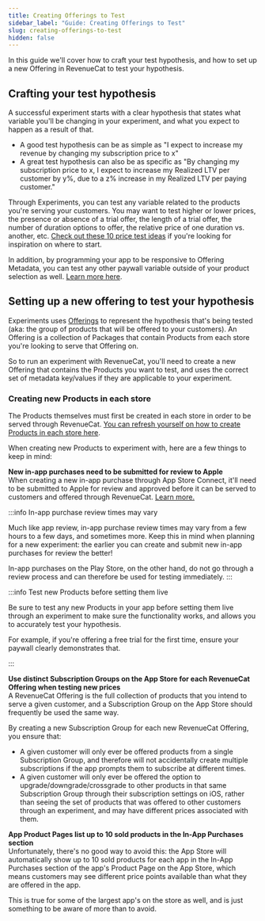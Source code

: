 ```yaml
---
title: Creating Offerings to Test
sidebar_label: "Guide: Creating Offerings to Test"
slug: creating-offerings-to-test
hidden: false
---
```


In this guide we'll cover how to craft your test hypothesis, and how to set up a new Offering in RevenueCat to test your hypothesis.

## Crafting your test hypothesis

A successful experiment starts with a clear hypothesis that states what variable you'll be changing in your experiment, and what you expect to happen as a result of that.

- A good test hypothesis can be as simple as "I expect to increase my revenue by changing my subscription price to x"
- A great test hypothesis can also be as specific as "By changing my subscription price to x, I expect to increase my Realized LTV per customer by y%, due to a z% increase in my Realized LTV per paying customer."

Through Experiments, you can test any variable related to the products you're serving your customers. You may want to test higher or lower prices, the presence or absence of a trial offer, the length of a trial offer, the number of duration options to offer, the relative price of one duration vs. another, etc. [Check out these 10 price test ideas](https://www.revenuecat.com/blog/growth/10-price-test-ideas-for-your-mobile-app/) if you're looking for inspiration on where to start.

In addition, by programming your app to be responsive to Offering Metadata, you can test any other paywall variable outside of your product selection as well. [Learn more here](/tools/offering-metadata).

## Setting up a new offering to test your hypothesis

Experiments uses [Offerings](/getting-started/entitlements#offerings) to represent the hypothesis that's being tested (aka: the group of products that will be offered to your customers). An Offering is a collection of Packages that contain Products from each store you're looking to serve that Offering on.

So to run an experiment with RevenueCat, you'll need to create a new Offering that contains the Products you want to test, and uses the correct set of metadata key/values if they are applicable to your experiment.

### Creating new Products in each store

The Products themselves must first be created in each store in order to be served through RevenueCat. [You can refresh yourself on how to create Products in each store here](/getting-started/entitlements#store-configuration).

When creating new Products to experiment with, here are a few things to keep in mind:

**New in-app purchases need to be submitted for review to Apple**  
When creating a new in-app purchase through App Store Connect, it'll need to be submitted to Apple for review and approved before it can be served to customers and offered through RevenueCat. [Learn more.](https://help.apple.com/app-store-connect/#/dev1986a0e5c)

:::info In-app purchase review times may vary

Much like app review, in-app purchase review times may vary from a few hours to a few days, and sometimes more. Keep this in mind when planning for a new experiment: the earlier you can create and submit new in-app purchases for review the better!

In-app purchases on the Play Store, on the other hand, do not go through a review process and can therefore be used for testing immediately.
:::

:::info Test new Products before setting them live

Be sure to test any new Products in your app before setting them live through an experiment to make sure the functionality works, and allows you to accurately test your hypothesis.

For example, if you're offering a free trial for the first time, ensure your paywall clearly demonstrates that.

:::

**Use distinct Subscription Groups on the App Store for each RevenueCat Offering when testing new prices**  
A RevenueCat Offering is the full collection of products that you intend to serve a given customer, and a Subscription Group on the App Store should frequently be used the same way.

By creating a new Subscription Group for each new RevenueCat Offering, you ensure that:

- A given customer will only ever be offered products from a single Subscription Group, and therefore will not accidentally create multiple subscriptions if the app prompts them to subscribe at different times.
- A given customer will only ever be offered the option to upgrade/downgrade/crossgrade to other products in that same Subscription Group through their subscription settings on iOS, rather than seeing the set of products that was offered to other customers through an experiment, and may have different prices associated with them.

**App Product Pages list up to 10 sold products in the In-App Purchases section**  
Unfortunately, there's no good way to avoid this: the App Store will automatically show up to 10 sold products for each app in the In-App Purchases section of the app's Product Page on the App Store, which means customers may see different price points available than what they are offered in the app.

This is true for some of the largest app's on the store as well, and is just something to be aware of more than to avoid.
